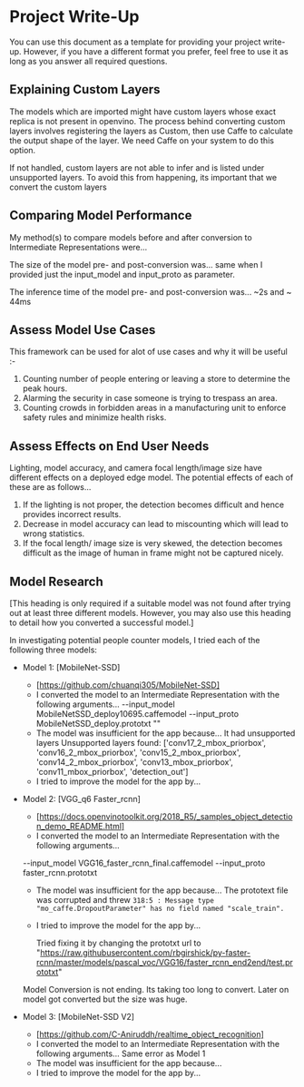 # Project Write-Up

You can use this document as a template for providing your project write-up. However, if you
have a different format you prefer, feel free to use it as long as you answer all required
questions.

## Explaining Custom Layers

The models which are imported might have custom layers whose exact replica is not present in openvino. The process behind converting custom layers involves registering the layers as Custom, then use Caffe to calculate the output shape of the layer. We need Caffe on your system to do this option.

If not handled, custom layers are not able to infer and is listed under unsupported layers. To avoid this from happening, its important that we convert the custom layers

## Comparing Model Performance

My method(s) to compare models before and after conversion to Intermediate Representations
were...

The size of the model pre- and post-conversion was... same when I provided just the input_model and input_proto as parameter.

The inference time of the model pre- and post-conversion was... ~2s and ~ 44ms

## Assess Model Use Cases

This framework can be used for alot of use cases and why it will be useful :-
1. Counting number of people entering or leaving a store to determine the peak hours.
2. Alarming the security in case someone is trying to trespass an area.
3. Counting crowds in forbidden areas in a manufacturing unit to enforce safety rules and minimize health risks. 

## Assess Effects on End User Needs

Lighting, model accuracy, and camera focal length/image size have different effects on a
deployed edge model. The potential effects of each of these are as follows...

1. If the lighting is not proper, the detection becomes difficult and hence provides incorrect results. 
2. Decrease in model accuracy can lead to miscounting which will lead to wrong statistics. 
3. If the focal length/ image size is very skewed, the detection becomes difficult as the image of human in frame might not be captured nicely.

## Model Research

[This heading is only required if a suitable model was not found after trying out at least three
different models. However, you may also use this heading to detail how you converted 
a successful model.]

In investigating potential people counter models, I tried each of the following three models:

- Model 1: [MobileNet-SSD]
  - [https://github.com/chuanqi305/MobileNet-SSD]
  - I converted the model to an Intermediate Representation with the following arguments...
  --input_model MobileNetSSD_deploy10695.caffemodel --input_proto MobileNetSSD_deploy.prototxt
  ""
  - The model was insufficient for the app because...
  It had unsupported layers 
  Unsupported layers found: ['conv17_2_mbox_priorbox', 'conv16_2_mbox_priorbox', 'conv15_2_mbox_priorbox', 'conv14_2_mbox_priorbox', 'conv13_mbox_priorbox', 'conv11_mbox_priorbox', 'detection_out']
  - I tried to improve the model for the app by...
  
- Model 2: [VGG_q6 Faster_rcnn]
  - [https://docs.openvinotoolkit.org/2018_R5/_samples_object_detection_demo_README.html]
  - I converted the model to an Intermediate Representation with the following arguments...
  
  --input_model VGG16_faster_rcnn_final.caffemodel --input_proto faster_rcnn.prototxt
  
  - The model was insufficient for the app because...
  The prototext file was corrupted and threw `318:5 : Message type "mo_caffe.DropoutParameter" has no field named "scale_train".`
 
  
  - I tried to improve the model for the app by...
  
    Tried fixing it by changing the prototxt url to "https://raw.githubusercontent.com/rbgirshick/py-faster-rcnn/master/models/pascal_voc/VGG16/faster_rcnn_end2end/test.prototxt"
    
   Model Conversion is not ending. Its taking too long to convert.
Later on model got converted but the size was huge.

- Model 3: [MobileNet-SSD V2]
  - [https://github.com/C-Aniruddh/realtime_object_recognition]
  - I converted the model to an Intermediate Representation with the following arguments...
  Same error as Model 1
  - The model was insufficient for the app because...
  - I tried to improve the model for the app by...
